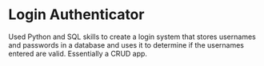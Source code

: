 # Login Authenticator

Used Python and SQL skills to create a login system
that stores usernames and passwords in a database and uses it to determine if the
usernames entered are valid. Essentially a CRUD app.

